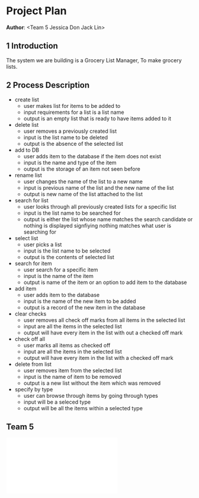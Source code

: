 # Project Plan


**Author**: \<Team 5 Jessica Don Jack Lin\>

## 1 Introduction

The system we are building is a Grocery List Manager, To make grocery lists.

## 2 Process Description

- create list
	- user makes list for items to be added to
	- input requirements for a list is a list name
	- output is an empty list that is ready to have items added to it
- delete list
	- user removes a previously created list
	- input is the list name to be deleted
	- output is the absence of the selected list
- add to DB
	- user adds item to the database if the item does not exist
	- input is the name and type of the item
	- output is the storage of an item not seen before
- rename list
	- user changes the name of the list to a new name
	- input is previous name of the list and the new name of the list
	- output is new name of the list attached to the list
- search for list
	- user looks through all previously created lists for a specific list 
	- input is the list name to be searched for
	- output is either the list whose name matches the search candidate or nothing is displayed signfiying nothing matches what user is searching for
- select list
	- user picks a list
	- input is the list name to be selected
	- output is the contents of selected list
- search for item
	- user search for a specific item
	- input is the name of the item
	- output is name of the item or an option to add item to the database
- add item
	- user adds item to the database
	- input is the name of the new item to be added
	- output is a record of the new item in the database
- clear checks
	- user removes all check off marks from all items in the selected list
	- input are all the items in the selected list
	- output will have every item in the list with out a checked off mark
- check off all
	- user marks all items as checked off
	- input are all the items in the selected list
	- output will have every item in the list with a checked off mark 
- delete from list
	- user removes item from the selected list 
	- input is the name of item to be removed
	- output is a new list without the item which was removed
- specify by type
	- user can browse through items by going through types
	- input will be a seleced type
	- output will be all the items within a selected type

## Team 5

![Roles](Roles.pdf)


